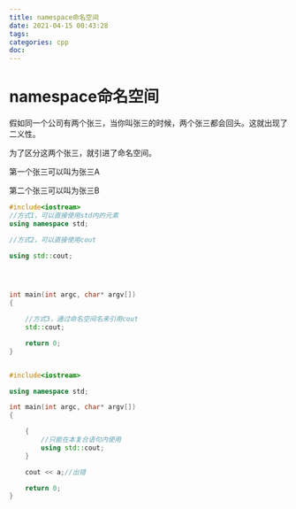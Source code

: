 ```yaml
---
title: namespace命名空间
date: 2021-04-15 00:43:28
tags:
categories: cpp
doc:
---
```


# namespace命名空间

假如同一个公司有两个张三，当你叫张三的时候，两个张三都会回头。这就出现了二义性。

为了区分这两个张三，就引进了命名空间。

第一个张三可以叫为张三A

第二个张三可以叫为张三B

```c++
#include<iostream>
//方式1，可以直接使用std内的元素
using namespace std;

//方式2，可以直接使用cout

using std::cout;




int main(int argc, char* argv[])
{

	//方式3，通过命名空间名来引用cout
	std::cout;

	return 0;
}



```

```c++
#include<iostream>

using namespace std;

int main(int argc, char* argv[])
{

	{
		//只能在本复合语句内使用
		using std::cout;
	}

	cout << a;//出错

	return 0;
}

```

